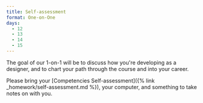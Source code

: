 ```yaml
---
title: Self-assessment
format: One-on-One
days:
  - 12
  - 13
  - 14
  - 15
---
```


The goal of our 1-on-1 will be to discuss how you're developing as a designer, and to chart your path through the course and into your career.

Please bring your [Competencies Self-assessment]({% link _homework/self-assessment.md %}), your computer, and something to take notes on with you.
